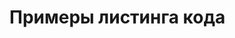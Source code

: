 <!-- .slide:    data-background-color="#699f00" -->
<!-- .slide:    class="center center-horizontal" -->

# Примеры листинга кода